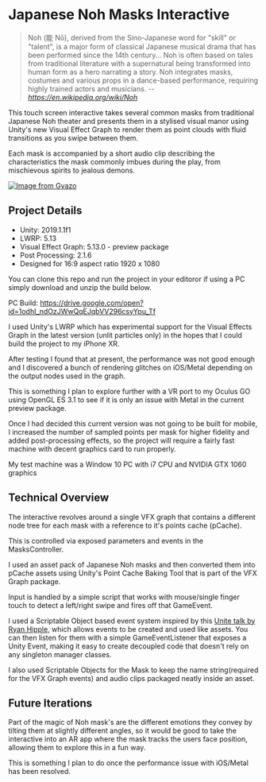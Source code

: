 # Japanese Noh Masks Interactive

> Noh (能 Nō), derived from the Sino-Japanese word for "skill" or "talent", is a major form of classical Japanese musical drama that has been performed since the 14th century... Noh is often based on tales from traditional literature with a supernatural being transformed into human form as a hero narrating a story. Noh integrates masks, costumes and various props in a dance-based performance, requiring highly trained actors and musicians. -- <cite>https://en.wikipedia.org/wiki/Noh</cite>

This touch screen interactive takes several common masks from traditional Japanese Noh theater and presents them in a stylised visual manor using Unity's new Visual Effect Graph to render them as point clouds with fluid transitions as you swipe between them.

Each mask is accompanied by a short audio clip describing the characteristics the mask commonly imbues during the play, from mischievous spirits to jealous demons.

[![Image from Gyazo](https://i.gyazo.com/e71ca6e504736778cf73eb3d8353ebb9.gif)](https://gyazo.com/e71ca6e504736778cf73eb3d8353ebb9)

## Project Details

- Unity: 2019.1.1f1
- LWRP: 5.13
- Visual Effect Graph: 5.13.0 - preview package
- Post Processing: 2.1.6
- Designed for 16:9 aspect ratio 1920 x 1080

You can clone this repo and run the project in your editoror if using a PC simply download and unzip the build below.

PC Build: https://drive.google.com/open?id=1odhI_ndOzJWwQqEJqbVV296csyYpu_Tf

I used Unity's LWRP which has experimental support for the Visual Effects Graph in the latest version (unlit particles only) in the hopes that I could build the project to my iPhone XR.

After testing I found that at present, the performance was not good enough and I discovered a bunch of rendering glitches on iOS/Metal depending on the output nodes used in the graph.

This is something I plan to explore further with a VR port to my Oculus GO using OpenGL ES 3.1 to see if it is only an issue with Metal in the current preview package.

Once I had decided this current version was not going to be built for mobile, I increased the number of sampled points per mask for higher fidelity and added post-processing effects, so the project will require a fairly fast machine with decent graphics card to run properly.

My test machine was a Window 10 PC with i7 CPU and NVIDIA GTX 1060 graphics

## Technical Overview

The interactive revolves around a single VFX graph that contains a different node tree for each mask with a reference to it's points cache (pCache).

This is controlled via exposed parameters and events in the MasksController.

I used an asset pack of Japanese Noh masks and then converted them into pCache assets using Unity's Point Cache Baking Tool that is part of the VFX Graph package.

Input is handled by a simple script that works with mouse/single finger touch to detect a left/right swipe and fires off that GameEvent.

I used a Scriptable Object based event system inspired by this [Unite talk by Ryan Hipple](https://www.youtube.com/watch?v=raQ3iHhE_Kk), which allows events to be created and used like assets. You can then listen for them with a simple GameEventListener that exposes a Unity Event, making it easy to create decoupled code that doesn't rely on any singleton manager classes.

I also used Scriptable Objects for the Mask to keep the name string(required for the VFX Graph events) and audio clips packaged neatly inside an asset.

## Future Iterations

Part of the magic of Noh mask's are the different emotions they convey by tilting them at slightly different angles, so it would be good to take the interactive into an AR app where the mask tracks the users face position, allowing them to explore this in a fun way.

This is something I plan to do once the performance issue with iOS/Metal has been resolved.
